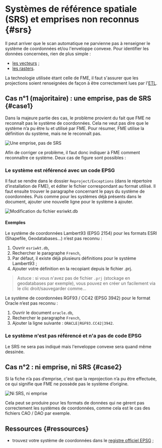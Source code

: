 # Systèmes de référence spatiale (SRS) et emprises non reconnus {#srs}

Il peut arriver que le scan automatique ne parvienne pas à renseigner le système de coordonnées et/ou l'enveloppe convexe. Pour identifier les données concernées, rien de plus simple :
* [les vecteurs](https://app.isogeo.com/inventory/search?p=1&ob=_created&od=des&q=has-no%3Acoordinate-system%20type%3Avector-dataset) ;
* [les rasters](https://app.isogeo.com/inventory/search?q=type%3Araster-dataset%20has-no%3Acoordinate-system).

La technologie utilisée étant celle de FME, il faut s'assurer que les projections soient renseignées de façon à être correctement lues par l'[ETL](https://fr.wikipedia.org/wiki/Extract_Transform_Load).

## Cas n°1 (majoritaire) : une emprise, pas de SRS {#case1}

Dans la majeure partie des cas, le problème provient du fait que FME ne reconnaît pas le système de coordonnées. Cela ne veut pas dire que le système n’a pu être lu et utilisé par FME. Pour résumer, FME utilise la définition du système, mais ne le reconnaît pas.

![Une emprise, pas de SRS](/assets/annex_srsNotFound_case1_NoSRS_ButMap.png)

Afin de corriger ce problème, il faut donc indiquer à FME comment reconnaître ce système. Deux cas de figure sont possibles :

### Le système est référencé avec un code EPSG

Il faut se rendre dans le dossier `Reproject/Exceptions` (dans le répertoire d’installation de FME), et éditer le fichier correspondant au format utilisé. Il faut ensuite trouver le paragraphe concernant le pays du système de coordonnées. Puis comme pour les systèmes déjà présents dans le document, ajouter une nouvelle ligne pour le système à ajouter.

![Modification du fichier esriwkt.db](/assets/annex_srsNotFound_EditWKT.png "Ajouter la reconnaissance d'une projection à FME")

#### Exemples

Le système de coordonnées Lambert93 (EPSG 2154) pour les formats ESRI (Shapefile,
Geodatabases...) n’est pas reconnu :

1. Ouvrir `esriwkt.db`,
2. Rechercher le paragraphe `French`,
3. Par défaut, il existe déjà plusieurs définitions pour le système Lambert93 ;
4. Ajouter votre définition en la recopiant depuis le fichier .prj.

> Astuce : si vous n'avez pas de fichier `.prj` (stockage en geodatabases par exemple), vous pouvez en créer un facilement via le clic droit/sauvegarder comme...

Le système de coordonnées RGF93 / CC42 (EPSG 3942) pour le format Oracle n’est pas
reconnu :

1. Ouvrir le document `oracle.db`,
2. Rechercher le paragraphe `French`,
3. Ajouter la ligne suivante : `ORACLE|RGF93.CC42|3942`.

### Le système n'est pas référencé et n'a pas de code EPSG

Le SRS ne sera pas indiqué mais l'enveloppe convexe sera quand même dessinée.

## Cas n°2 : ni emprise, ni SRS {#case2}

Si la fiche n’a pas d’emprise, c'est que la reprojection n’a pu être effectuée, ce qui signifie que FME ne possède pas le système d’origine.

![Ni SRS, ni emprise](/assets/annex_srsNotFound_case2_NoSRS_NoMap.png)

Cela peut se produire pour les formats de données qui ne gèrent pas correctement les systèmes de coordonnées, comme cela est le cas des fichiers CAO / DAO par exemple.

## Ressources {#ressources}

* trouvez votre système de coordonnées dans le [registre officiel EPSG](http://epsg.io/) ;